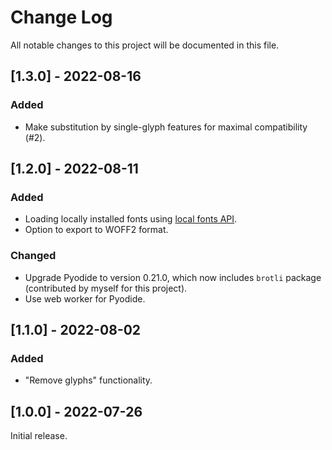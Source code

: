 
# Change Log
All notable changes to this project will be documented in this file.

## [1.3.0] - 2022-08-16

### Added

- Make substitution by single-glyph features for maximal compatibility (#2).

## [1.2.0] - 2022-08-11

### Added

- Loading locally installed fonts using [local fonts API](https://web.dev/local-fonts/).
- Option to export to WOFF2 format.

### Changed

- Upgrade Pyodide to version 0.21.0, which now includes `brotli` package (contributed by myself for this project).
- Use web worker for Pyodide.

## [1.1.0] - 2022-08-02
  
### Added
 
- "Remove glyphs" functionality.

## [1.0.0] - 2022-07-26
 
Initial release.